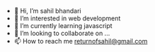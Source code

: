 - 👋 Hi, I’m sahil bhandari
- 👀 I’m interested in web development
- 🌱 I’m currently learning javascript
- 💞️ I’m looking to collaborate on ...
- 📫 How to reach me returnofsahil@gmail.com

<!---
returnofsahil/returnofsahil is a ✨ special ✨ repository because its `README.md` (this file) appears on your GitHub profile.
You can click the Preview link to take a look at your changes.
--->
